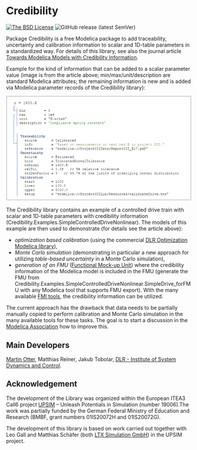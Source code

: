 

# Credibility

[![The BSD License](https://img.shields.io/badge/license-BSD-brightgreen.svg?style=flat-square)](https://github.com/DLR-SR/Credibility/blob/master/LICENSE.md)
![GitHub release (latest SemVer)](https://img.shields.io/github/v/release/dlr-sr/credibility?label=last%20release&sort=semver&style=flat-square)

Package Credibility is a free Modelica package to add traceability, uncertainty and calibration information to scalar and 1D-table parameters in a standardized way. For details of this library, see also the journal article [Towards Modelica Models with Credibility Information](https://doi.org/10.3390/electronics11172728).

Example for the kind of information that can be added to a scalar parameter value (image is from the article above; min/max/unit/description are standard Modelica attributes; the remaining information is new and is added via Modelica parameter records of the Credibility library):

![SpringConstantCredibilityInfo](Credibility/Resources/Images/SpringConstantCredibility.png)

The Credibility library contains an example of a controlled drive train with scalar and 1D-table parameters with credibility information (Credibility.Examples.SimpleControlledDriveNonlinear). The models of this example are then used to demonstrate (for details see the article above):

- _optimization based calibration_ (using the commercial [DLR Optimization Modelica library](https://www.systemcontrolinnovationlab.de/the-dlr-optimization-library/)),
- _Monte Carlo simulation_ (demonstrating in particular a new approach for utilizing _table-based uncertainty_ in a Monte Carlo simulation),
- _generation of an FMU_ ([Functional Mock-up Unit](https://fmi-standard.org/)) where the credibility information of the Modelica model is included in the FMU (generate the FMU from Credibility.Examples.SimpleControlledDriveNonlinear.SimpleDrive_forFMU with any Modelica tool that supports FMU export). With the many available [FMI tools](https://fmi-standard.org/tools/), the credibility information can be utilized.

The current approach has the drawback that data needs to be partially manually copied to perform calibration and Monte Carlo simulation in the many available tools for these tasks. The goal is to start a discussion in the [Modelica Association](https://modelica.org/) how to improve this.


## Main Developers

[Martin Otter](https://rmc.dlr.de/sr/en/staff/martin.otter/), Matthias Reiner, Jakub Tobolar,
[DLR - Institute of System Dynamics and Control](https://www.dlr.de/sr/en).

## Acknowledgement

The development of the Library was organized within the European ITEA3 Call6 project [UPSIM](https://www.upsim-project.eu/) – Unleash Potentials in Simulation (number 19006).The work was partially funded by the German Federal Ministry of Education and Research (BMBF, grant numbers 01IS20072H and 01IS20072G).

The development of this library is based on work carried out together with Leo Gall and Matthias Schäfer (both [LTX Simulation GmbH](https://www.ltx.de/english.html)) in the UPSIM project.
